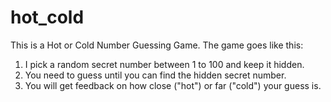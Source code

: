 # hot_cold
This is a Hot or Cold Number Guessing Game. The game goes like this:

1. I pick a random secret number between 1 to 100 and keep it hidden.
2. You need to guess until you can find the hidden secret number.
3. You will get feedback on how close ("hot") or far ("cold") your guess is.
